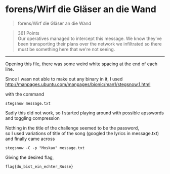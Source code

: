 # forens/Wirf die Gläser an die Wand

>forens/Wirf die Gläser an die Wand

>361 Points\
>Our operatives managed to intercept this message. We know they've been transporting their plans over the network we infiltrated so there must be something here that we're not seeing.

***

Opening this file, there was some weird white spacing at the end of each line.

Since I wasn not able to make out any binary in it,
I used http://manpages.ubuntu.com/manpages/bionic/man1/stegsnow.1.html

with the command
```
stegsnow message.txt
```

Sadly this did not work, so I started playing around with possible apsswords and toggling compression

Nothing in the title of the challenge seemed to be the password,\
so I used variations of title of the song (googled the lyrics in message.txt) and finally came across
```
stegsnow -C -p "Moskau" message.txt
```

Giving the desired flag,

```
flag{du_bist_ein_echter_Russe}
```
